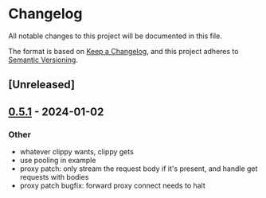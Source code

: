 # Changelog
All notable changes to this project will be documented in this file.

The format is based on [Keep a Changelog](https://keepachangelog.com/en/1.0.0/),
and this project adheres to [Semantic Versioning](https://semver.org/spec/v2.0.0.html).

## [Unreleased]

## [0.5.1](https://github.com/trillium-rs/trillium/compare/trillium-proxy-v0.5.0...trillium-proxy-v0.5.1) - 2024-01-02

### Other
- whatever clippy wants, clippy gets
- use pooling in example
- proxy patch: only stream the request body if it's present, and handle get requests with bodies
- proxy patch bugfix: forward proxy connect needs to halt
